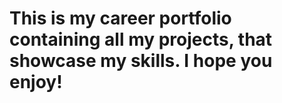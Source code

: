 # This is my career portfolio containing all my projects, that showcase my skills. I hope you enjoy!